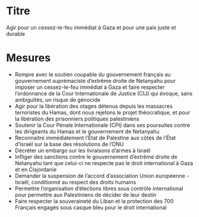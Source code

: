 # Titre

Agir pour un cessez-le-feu immédiat à Gaza et pour une paix juste et durable

# Mesures

* Rompre avec le soutien coupable du gouvernement français au gouvernement suprémaciste d’extrême droite de Netanyahu pour imposer un cessez-le-feu immédiat à Gaza et faire respecter l’ordonnance de la Cour Internationale de Justice (CIJ) qui évoque, sans ambiguïtés, un risque de génocide
* Agir pour la libération des otages détenus depuis les massacres terroristes du Hamas, dont nous rejetons le projet théocratique, et pour la libération des prisonniers politiques palestiniens
* Soutenir la Cour Pénale Internationale (CPI) dans ses poursuites contre les dirigeants du Hamas et le gouvernement de Netanyahu
* Reconnaitre immédiatement l’État de Palestine aux côtés de l’État d’Israël sur la base des résolutions de l’ONU
* Décréter un embargo sur les livraisons d’armes à Israël
* Infliger des sanctions contre le gouvernement d’extrême droite de Netanyahu tant que celui-ci ne respecte pas le droit international à Gaza et en Cisjordanie
* Demander la suspension de l’accord d’association Union européenne - Israël, conditionné au respect des droits humains
* Permettre l’organisation d’élections libres sous contrôle international pour permettre aux Palestiniens de décider de leur destin
* Faire respecter la souveraineté du Liban et la protection des 700 Français engagés sous casque bleu pour le droit international 